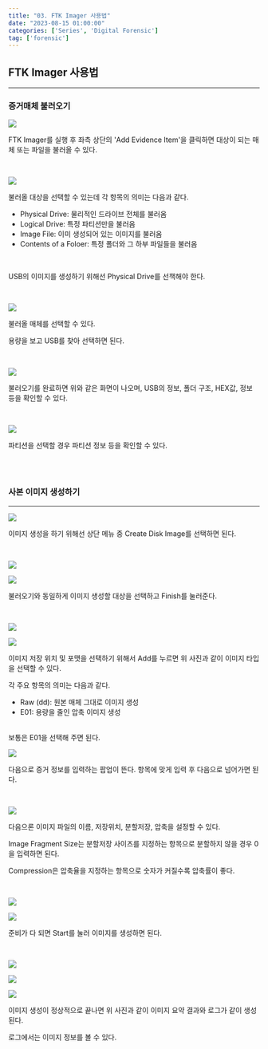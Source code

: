 ```yaml
---
title: "03. FTK Imager 사용법"
date: "2023-08-15 01:00:00"
categories: ['Series', 'Digital Forensic']
tag: ['forensic']
---
```

## **FTK Imager 사용법**

---

### 증거매체 불러오기

![](/assets/images/2023-08-15-forensic3/2023-08-15-00-11-41.png)

FTK Imager를 실행 후 좌측 상단의 'Add Evidence Item'을 클릭하면 대상이 되는 매체 또는 파일을 불러올 수 있다.

<br>

![](/assets/images/2023-08-15-forensic3/2023-08-15-00-13-23.png)

불러올 대상을 선택할 수 있는데 각 항목의 의미는 다음과 같다.

* Physical Drive: 물리적인 드라이브 전체를 불러옴
* Logical Drive: 특정 파티션만을 불러옴
* Image File: 이미 생성되어 있는 이미지를 불러옴
* Contents of a Foloer: 특정 폴더와 그 하부 파일들을 불러옴

<br>

USB의 이미지를 생성하기 위해선 Physical Drive를 선책해야 한다.

<br>

![](/assets/images/2023-08-15-forensic3/2023-08-15-00-16-23.png)

불러올 매체를 선택할 수 있다.

용량을 보고 USB를 찾아 선택하면 된다.

<br>

![](/assets/images/2023-08-15-forensic3/2023-08-15-00-25-05.png)

불러오기를 완료하면 위와 같은 화면이 나오며, USB의 정보, 폴더 구조, HEX값, 정보 등을 확인할 수 있다.

<br>

![](/assets/images/2023-08-15-forensic3/2023-08-15-00-27-53.png)

파티션을 선택할 경우 파티션 정보 등을 확인할 수 있다.

<br>
<br>

### 사본 이미지 생성하기

---

![](/assets/images/2023-08-15-forensic3/2023-08-15-00-31-46.png)

이미지 생성을 하기 위해선 상단 메뉴 중 Create Disk Image를 선택하면 된다.

<br>

![](/assets/images/2023-08-15-forensic3/2023-08-15-00-33-16.png)

![](/assets/images/2023-08-15-forensic3/2023-08-15-00-34-05.png)

불러오기와 동일하게 이미지 생성할 대상을 선택하고 Finish를 눌러준다.

<br>

![](/assets/images/2023-08-15-forensic3/2023-08-15-00-35-15.png)

![](/assets/images/2023-08-15-forensic3/2023-08-15-00-35-44.png)

이미지 저장 위치 및 포맷을 선택하기 위해서 Add를 누르면 위 사진과 같이 이미지 타입을 선택할 수 있다.

각 주요 항목의 의미는 다음과 같다.

* Raw (dd): 원본 매체 그대로 이미지 생성
* E01: 용량을 줄인 압축 이미지 생성

<br>
보통은 E01을 선택해 주면 된다.

<br>

![](/assets/images/2023-08-15-forensic3/2023-08-15-00-38-59.png)

다음으로 증거 정보를 입력하는 팝업이 뜬다.  항목에 맞게 입력 후 다음으로 넘어가면 된다.

<br>

![](/assets/images/2023-08-15-forensic3/2023-08-15-00-40-58.png)

다음으론 이미지 파일의 이름, 저장위치, 분할저장, 압축을 설정할 수 있다.

Image Fragment Size는 분할저장 사이즈를 지정하는 항목으로 분할하지 않을 경우 0을 입력하면 된다.

Compression은 압축율을 지정하는 항목으로 숫자가 커질수록 압축률이 좋다.

<br>

![](/assets/images/2023-08-15-forensic3/2023-08-15-00-45-02.png)

![](/assets/images/2023-08-15-forensic3/2023-08-15-00-47-14.png)

준비가 다 되면 Start를 눌러 이미지를 생성하면 된다.

<br>

![](/assets/images/2023-08-15-forensic3/2023-08-15-01-05-24.png)

![](/assets/images/2023-08-15-forensic3/2023-08-15-00-58-47.png)

![](/assets/images/2023-08-15-forensic3/2023-08-15-01-02-19.png)

이미지 생성이 정상적으로 끝나면 위 사진과 같이 이미지 요약 결과와 로그가 같이 생성된다.

로그에서는 이미지 정보를 볼 수 있다.